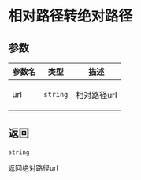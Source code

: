 # 相对路径转绝对路径

## 参数

| 参数名 | 类型                | 描述               |
| ------ | ------------------- | ------------------ |
| url    | <code>string</code> | <p>相对路径url</p> |

## 返回

<code>string</code><p>返回绝对路径url</p>
